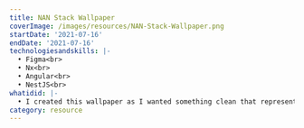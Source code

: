 ```yaml
---
title: NAN Stack Wallpaper
coverImage: /images/resources/NAN-Stack-Wallpaper.png
startDate: '2021-07-16'
endDate: '2021-07-16'
technologiesandskills: |-
  • Figma<br>
  • Nx<br>
  • Angular<br>
  • NestJS<br>
whatidid: |-
  • I created this wallpaper as I wanted something clean that represents this amazing tech stack.
category: resource
---
```


